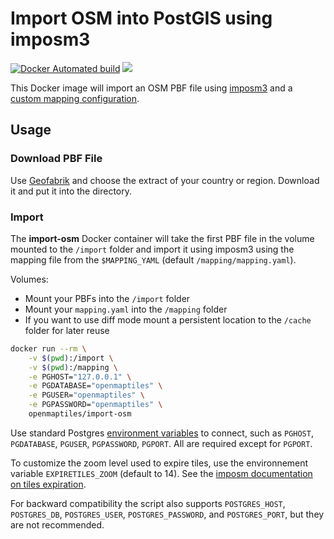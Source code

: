 # Import OSM into PostGIS using imposm3
[![Docker Automated build](https://img.shields.io/docker/automated/openmaptiles/import-osm.svg)](https://hub.docker.com/r/openmaptiles/import-osm/) [![](https://images.microbadger.com/badges/image/openmaptiles/import-osm.svg)](https://microbadger.com/images/openmaptiles/import-osm "Get your own image badge on microbadger.com")

This Docker image will import an OSM PBF file using [imposm3](https://github.com/omniscale/imposm3) and
a [custom mapping configuration](https://imposm.org/docs/imposm3/latest/mapping.html).

## Usage

### Download PBF File

Use [Geofabrik](http://download.geofabrik.de/index.html) and choose the extract
of your country or region. Download it and put it into the directory.

### Import

The **import-osm** Docker container will take the first PBF file in the volume mounted to the `/import` folder and import it using imposm3 using the mapping file from the `$MAPPING_YAML` (default `/mapping/mapping.yaml`).

Volumes:
 - Mount your PBFs into the `/import` folder
 - Mount your `mapping.yaml` into the `/mapping` folder
 - If you want to use diff mode mount a persistent location to the `/cache` folder for later reuse

```bash
docker run --rm \
    -v $(pwd):/import \
    -v $(pwd):/mapping \
    -e PGHOST="127.0.0.1" \
    -e PGDATABASE="openmaptiles" \
    -e PGUSER="openmaptiles" \
    -e PGPASSWORD="openmaptiles" \
    openmaptiles/import-osm
```

Use standard Postgres [environment variables](https://www.postgresql.org/docs/current/libpq-envars.html) to connect,
such as `PGHOST`, `PGDATABASE`, `PGUSER`, `PGPASSWORD`, `PGPORT`.  All are required except for `PGPORT`.

To customize the zoom level used to expire tiles, use the environnement variable `EXPIRETILES_ZOOM` (default to 14). See the [imposm documentation on tiles expiration](https://imposm.org/docs/imposm3/latest/tutorial.html#expire-tiles).

For backward compatibility the script also supports `POSTGRES_HOST`, `POSTGRES_DB`, `POSTGRES_USER`,
`POSTGRES_PASSWORD`, and `POSTGRES_PORT`, but they are not recommended.

